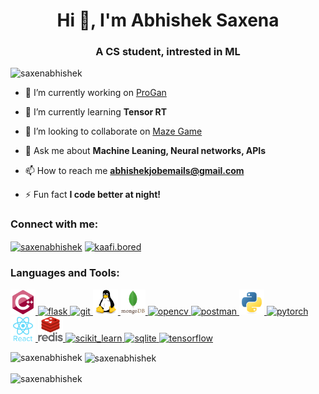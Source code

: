 <h1 align="center">Hi 👋, I'm Abhishek Saxena</h1>
<h3 align="center">A CS student, intrested in ML</h3>

<p align="left"> <img src="https://komarev.com/ghpvc/?username=saxenabhishek&label=Views&color=0e75b6&style=plastic" alt="saxenabhishek" /> </p>

- 🔭 I’m currently working on [ProGan](https://github.com/saxenabhishek/ProGan)

- 🌱 I’m currently learning **Tensor RT**

- 👯 I’m looking to collaborate on [Maze Game](https://github.com/saxenabhishek/Maze-game)

- 💬 Ask me about **Machine Leaning, Neural networks, APIs**

- 📫 How to reach me **abhishekjobemails@gmail.com**

- ⚡ Fun fact **I code better at night!**

<h3 align="left">Connect with me:</h3>
<p align="left">
<a href="https://www.linkedin.com/in/saxenabhishek/" target="blank"><img align="center" src="https://img.shields.io/badge/LinkedIn-0077B5?style=for-the-badge&logo=linkedin&logoColor=white" alt="saxenabhishek"/></a>
<a href="https://instagram.com/kaafi.bored" target="blank"><img align="center" src="https://img.shields.io/badge/Instagram-E4405F?style=for-the-badge&logo=instagram&logoColor=white" alt="kaafi.bored"/></a>
</p>

<h3 align="left">Languages and Tools:</h3>
<p align="left"> <a href="https://www.w3schools.com/cpp/" target="_blank"> <img src="https://raw.githubusercontent.com/devicons/devicon/master/icons/cplusplus/cplusplus-original.svg" alt="cplusplus" width="40" height="40"/> </a> <a href="https://flask.palletsprojects.com/" target="_blank"> <img src="https://www.vectorlogo.zone/logos/pocoo_flask/pocoo_flask-icon.svg" alt="flask" width="40" height="40"/> </a> <a href="https://git-scm.com/" target="_blank"> <img src="https://www.vectorlogo.zone/logos/git-scm/git-scm-icon.svg" alt="git" width="40" height="40"/> </a> <a href="https://www.linux.org/" target="_blank"> <img src="https://raw.githubusercontent.com/devicons/devicon/master/icons/linux/linux-original.svg" alt="linux" width="40" height="40"/> </a> <a href="https://www.mongodb.com/" target="_blank"> <img src="https://raw.githubusercontent.com/devicons/devicon/master/icons/mongodb/mongodb-original-wordmark.svg" alt="mongodb" width="40" height="40"/> </a> <a href="https://opencv.org/" target="_blank"> <img src="https://www.vectorlogo.zone/logos/opencv/opencv-icon.svg" alt="opencv" width="40" height="40"/> </a> <a href="https://postman.com" target="_blank"> <img src="https://www.vectorlogo.zone/logos/getpostman/getpostman-icon.svg" alt="postman" width="40" height="40"/> </a> <a href="https://www.python.org" target="_blank"> <img src="https://raw.githubusercontent.com/devicons/devicon/master/icons/python/python-original.svg" alt="python" width="40" height="40"/> </a> <a href="https://pytorch.org/" target="_blank"> <img src="https://www.vectorlogo.zone/logos/pytorch/pytorch-icon.svg" alt="pytorch" width="40" height="40"/> </a> <a href="https://reactjs.org/" target="_blank"> <img src="https://raw.githubusercontent.com/devicons/devicon/master/icons/react/react-original-wordmark.svg" alt="react" width="40" height="40"/> </a> <a href="https://redis.io" target="_blank"> <img src="https://raw.githubusercontent.com/devicons/devicon/master/icons/redis/redis-original-wordmark.svg" alt="redis" width="40" height="40"/> </a> <a href="https://scikit-learn.org/" target="_blank"> <img src="https://upload.wikimedia.org/wikipedia/commons/0/05/Scikit_learn_logo_small.svg" alt="scikit_learn" width="40" height="40"/> </a> <a href="https://www.sqlite.org/" target="_blank"> <img src="https://www.vectorlogo.zone/logos/sqlite/sqlite-icon.svg" alt="sqlite" width="40" height="40"/> </a> <a href="https://www.tensorflow.org" target="_blank"> <img src="https://www.vectorlogo.zone/logos/tensorflow/tensorflow-icon.svg" alt="tensorflow" width="40" height="40"/> </a> </p>

<p><img align="left" src="https://github-readme-stats.vercel.app/api/top-langs?username=saxenabhishek&show_icons=true&theme=synthwave&locale=en&layout=compact" alt="saxenabhishek" /></p>

<p>&nbsp;<img align="center" src="https://github-readme-stats.vercel.app/api?username=saxenabhishek&show_icons=true&theme=tokyonight&locale=en" alt="saxenabhishek" /></p>

<p><img align="center" src="https://github-readme-streak-stats.herokuapp.com/?user=saxenabhishek&theme=dark" alt="saxenabhishek" /></p>

